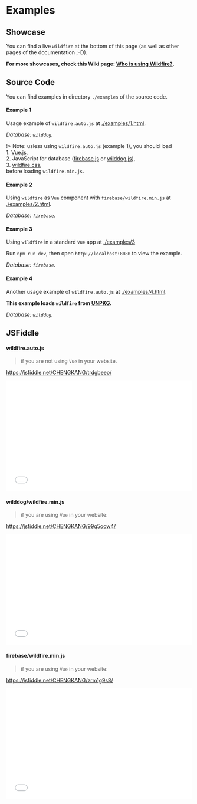 # Examples

## Showcase

You can find a live `wildfire` at the bottom of this page (as well as other pages of the documentation ;-D).

**For more showcases, check this Wiki page: [Who is using Wildfire?](https://github.com/cheng-kang/wildfire/wiki/1.-%E8%BF%99%E4%BA%9B%E7%BD%91%E7%AB%99%E6%AD%A3%E5%9C%A8%E4%BD%BF%E7%94%A8-Wildfire-%E9%87%8E%E7%81%AB%E8%AF%84%E8%AE%BA%E7%B3%BB%E7%BB%9F%EF%BC%81).**

## Source Code

You can find examples in directory `./examples` of the source code.

#### Example 1

Usage example of `wildfire.auto.js` at [./examples/1.html](https://github.com/cheng-kang/wildfire/blob/master/examples/1.html).

*Database: `wilddog`.*

!> Note: usless using `wildfire.auto.js` (example 1), you should load <br> 1. [Vue.js](https://cdn.jsdelivr.net/npm/vue), <br> 2. JavaScript for database ([firebase.js](https://www.gstatic.com/firebasejs/4.6.2/firebase.js) or [wilddog.js](https://cdn.wilddog.com/sdk/js/2.5.17/wilddog.js)), <br> 3. [wildfire.css](https://unpkg/wildfire/dist/firebase/static/wildfire.css), <br> before loading `wildfire.min.js`.

#### Example 2

Using `wildfire` as `Vue` component with `firebase/wildfire.min.js` at [./examples/2.html](https://github.com/cheng-kang/wildfire/blob/master/examples/2.html).

*Database: `firebase`.*

#### Example 3

Using `wildfire` in a standard `Vue` app at [./examples/3](https://github.com/cheng-kang/wildfire/blob/master/examples/3)

Run `npm run dev`, then open `http://localhost:8080` to view the example.

*Database: `firebase`.*

#### Example 4

Another usage example of `wildfire.auto.js` at [./examples/4.html](https://github.com/cheng-kang/wildfire/blob/master/examples/4.html).

**This example loads `wildfire` from [UNPKG](https://unpkg.com).**

*Database: `wilddog`.*

## JSFiddle

#### wildfire.auto.js

> if you are not using `Vue` in your website.

https://jsfiddle.net/CHENGKANG/trdgbeeo/

<iframe width="100%" height="300" src="//jsfiddle.net/CHENGKANG/trdgbeeo/embedded/html,result/" allowpaymentrequest allowfullscreen="allowfullscreen" frameborder="0"></iframe>

#### wilddog/wildfire.min.js

> if you are using `Vue` in your website:

https://jsfiddle.net/CHENGKANG/99q5oow4/

<iframe width="100%" height="300" src="//jsfiddle.net/CHENGKANG/99q5oow4/embedded/html,result/" allowpaymentrequest allowfullscreen="allowfullscreen" frameborder="0"></iframe>

#### firebase/wildfire.min.js

> if you are using `Vue` in your website:

https://jsfiddle.net/CHENGKANG/zrm1g9s8/

<iframe width="100%" height="300" src="//jsfiddle.net/CHENGKANG/zrm1g9s8/embedded/html,result/" allowpaymentrequest allowfullscreen="allowfullscreen" frameborder="0"></iframe>
